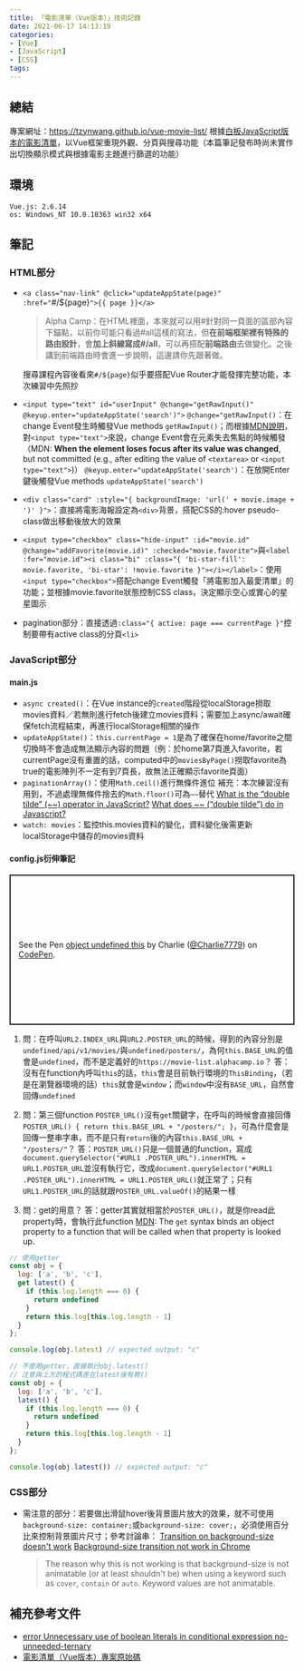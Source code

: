 ```yaml
---
title: 「電影清單（Vue版本）」技術記錄
date: 2021-06-17 14:13:19
categories:
- [Vue]
- [JavaScript]
- [CSS]
tags:
---
```


## 總結
專案網址：https://tzynwang.github.io/vue-movie-list/
根據[白板JavaScript版本的電影清單](https://tzynwang.github.io/ac_practice_2-2_movie_list/)，以Vue框架重現外觀、分頁與搜尋功能（本篇筆記發布時尚未實作出切換顯示模式與根據電影主題進行篩選的功能）


## 環境
```
Vue.js: 2.6.14
os: Windows_NT 10.0.18363 win32 x64
```

## 筆記
### HTML部分
<script src="https://gist.github.com/tzynwang/a7bb3f86e1283060074132e1415dbd66.js"></script>

- `<a class="nav-link" @click="updateAppState(page)" :href="`#/${page}`">{{ page }}</a>`
  > Alpha Camp：在HTML裡面，本來就可以用#針對同一頁面的區部內容下錨點，以前你可能只看過#all這樣的寫法，但**在前端框架裡有特殊的路由設計**，會**加上斜線寫成#/all**，可以再搭配**前端路由**去做變化。之後講到前端路由時會進一步說明，這邊請你先跟著做。
  
  搜尋課程內容後看來`#/${page}`似乎要搭配Vue Router才能發揮完整功能，本次練習中先照抄
- `<input type="text" id="userInput" @change="getRawInput()" @keyup.enter="updateAppState('search')">`
  `@change="getRawInput()`：在change Event發生時觸發Vue methods `getRawInput()`；而根據[MDN說明](https://developer.mozilla.org/en-US/docs/Web/API/HTMLElement/change_event)，對`<input type="text">`來說，change Event會在元素失去焦點的時候觸發（MDN: **When the element loses focus after its value was changed**, but not committed (e.g., after editing the value of `<textarea>` or `<input type="text">`)）
  `@keyup.enter="updateAppState('search')`：在放開Enter鍵後觸發Vue methods `updateAppState('search')`
- `<div class="card" :style="{ backgroundImage: 'url(' + movie.image + ')' }">`：直接將電影海報設定為`<div>`背景，搭配CSS的:hover pseudo-class做出移動後放大的效果
- `<input type="checkbox" class="hide-input" :id="movie.id" @change="addFavorite(movie.id)" :checked="movie.favorite">`與`<label :for="movie.id"><i class="bi" :class="{ 'bi-star-fill': movie.favorite, 'bi-star': !movie.favorite }"></i></label>`：使用`<input type="checkbox">`搭配change Event觸發「將電影加入最愛清單」的功能；並根據movie.favorite狀態控制CSS class，決定顯示空心或實心的星星圖示
- pagination部分：直接透過`:class="{ active: page === currentPage }"`控制要帶有active class的分頁`<li>`

### JavaScript部分
<script src="https://gist.github.com/tzynwang/ca8dc67f61b1f807aaeac29cff836a7c.js"></script>

#### main.js
- `async created()`：在Vue instance的`created`階段從localStorage撈取movies資料／若無則進行fetch後建立movies資料；需要加上async/await確保fetch流程結束，再進行localStorage相關的操作
- `updateAppState()`：`this.currentPage = 1`是為了確保在home/favorite之間切換時不會造成無法顯示內容的問題（例：於home第7頁進入favorite，若currentPage沒有重置的話，computed中的`moviesByPage()`撈取favorite為true的電影陣列不一定有到7頁長，故無法正確顯示favorite頁面）
- `paginationArray()`：使用`Math.ceil()`進行無條件進位
  補充：本次練習沒有用到，不過處理無條件捨去的`Math.floor()`可為`~~`替代
  [What is the “double tilde” (~~) operator in JavaScript?](https://stackoverflow.com/questions/5971645/what-is-the-double-tilde-operator-in-javascript)
  [What does ~~ (“double tilde”) do in Javascript?](https://stackoverflow.com/questions/4055633/what-does-double-tilde-do-in-javascript)
- `watch: movies`：監控this.movies資料的變化，資料變化後需更新localStorage中儲存的movies資料

#### config.js衍伸筆記
<p class="codepen" data-height="265" data-theme-id="dark" data-default-tab="js,result" data-user="Charlie7779" data-slug-hash="YzZdmWE" style="height: 265px; box-sizing: border-box; display: flex; align-items: center; justify-content: center; border: 2px solid; margin: 1em 0; padding: 1em;" data-pen-title="object undefined this">
  <span>See the Pen <a href="https://codepen.io/Charlie7779/pen/YzZdmWE">
  object undefined this</a> by Charlie (<a href="https://codepen.io/Charlie7779">@Charlie7779</a>)
  on <a href="https://codepen.io">CodePen</a>.</span>
</p>
<script async src="https://cpwebassets.codepen.io/assets/embed/ei.js"></script>

1. 問：在呼叫`URL2.INDEX_URL`與`URL2.POSTER_URL`的時候，得到的內容分別是`undefined/api/v1/movies/`與`undefined/posters/`，為何`this.BASE_URL`的值會是`undefined`，而不是定義好的`https://movie-list.alphacamp.io`？
  答：沒有在function內呼叫`this`的話，`this`會是目前執行環境的`ThisBinding`，（若是在瀏覽器環境的話）`this`就會是`window`；而`window`中沒有`BASE_URL`，自然會回傳`undefined`

1. 問：第三個function `POSTER_URL()`沒有`get`關鍵字，在呼叫的時候會直接回傳`POSTER_URL() { return this.BASE_URL + "/posters/"; }`，可為什麼會是回傳一整串字串，而不是只有`return`後的內容`this.BASE_URL + "/posters/"`？
  答：`POSTER_URL()`只是一個普通的function，寫成`document.querySelector("#URL1 .POSTER_URL").innerHTML = URL1.POSTER_URL`並沒有執行它，改成`document.querySelector("#URL1 .POSTER_URL").innerHTML = URL1.POSTER_URL()`就正常了；只有`URL1.POSTER_URL`的話就跟`POSTER_URL.valueOf()`的結果一樣

1. 問：get的用意？
  答：getter其實就相當於`POSTER_URL()`，就是你read此property時，會執行此function
  [MDN](https://developer.mozilla.org/en-US/docs/Web/JavaScript/Reference/Functions/get): The `get` syntax binds an object property to a function that will be called when that property is looked up.
  ```JavaScript
  // 使用getter
  const obj = {
    log: ['a', 'b', 'c'],
    get latest() {
      if (this.log.length === 0) {
        return undefined
      }
      return this.log[this.log.length - 1]
    }
  };

  console.log(obj.latest) // expected output: "c"
  ```
  ```JavaScript
  // 不使用getter，直接執行obj.latest()
  // 注意與上方的程式碼差在latest後有無()
  const obj = {
    log: ['a', 'b', 'c'],
    latest() {
      if (this.log.length === 0) {
        return undefined
      }
      return this.log[this.log.length - 1]
    }
  };

  console.log(obj.latest()) // expected output: "c"  
  ```

### CSS部分
<script src="https://gist.github.com/tzynwang/8081cf997807c7bbca6e0fb292c299a7.js"></script>

- 需注意的部分：若要做出滑鼠hover後背景圖片放大的效果，就不可使用`background-size: container;`或`background-size: cover;`，必須使用百分比來控制背景圖片尺寸；參考討論串：
  [Transition on background-size doesn't work](https://stackoverflow.com/questions/31718598/transition-on-background-size-doesnt-work)
  [Background-size transition not work in Chrome](https://stackoverflow.com/questions/37879221/background-size-transition-not-work-in-chrome)
  > The reason why this is not working is that background-size is not animatable (or at least shouldn't be) when using a keyword such as `cover`, `contain` or `auto`. Keyword values are not animatable.


## 補充參考文件
- [error Unnecessary use of boolean literals in conditional expression no-unneeded-ternary](https://stackoverflow.com/questions/42705930/error-unnecessary-use-of-boolean-literals-in-conditional-expression-no-unneeded)
- [電影清單（Vue版本）專案原始碼](https://github.com/tzynwang/vue-movie-list)